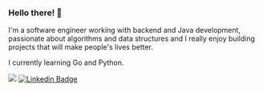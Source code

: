 ### Hello there! 👋

I'm a software engineer working with backend and Java development, passionate about algorithms and data structures and I really enjoy building projects that will make people's lives better.


I currently learning Go and Python.

![](https://komarev.com/ghpvc/?username=gvlima)
[![Linkedin Badge](https://img.shields.io/badge/-LinkedIn-black?logo=Linkedin&logoColor=blue&link=https://www.linkedin.com/in/wilderpereira)](https://www.linkedin.com/in/gvlima/)
